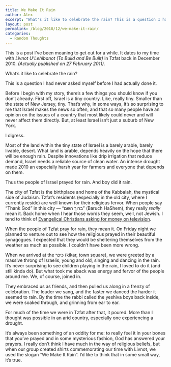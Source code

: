 ```yaml
---
title: We Make It Rain
author: Alex
excerpt: "What's it like to celebrate the rain? This is a question I had never asked myself before I had actually done it. "
layout: post
permalink: /blog/2010/12/we-make-it-rain/
categories:
  - Random Thoughts
---
```

This is a post I&#8217;ve been meaning to get out for a while. It dates to my time with *Livnot U&#8217;Lehibanot (To Build and Be Built)* in Tzfat back in December 2010. *(Actually published on 27 February 2011).* 

What&#8217;s it like to celebrate the rain?

This is a question I had never asked myself before I had actually done it. <!--more-->

Before I begin with my story, there&#8217;s a few things you should know if you don&#8217;t already. First off, Israel is a tiny country. Like, really tiny. Smaller than the state of New Jersey, tiny. That&#8217;s why, in some ways, it&#8217;s so surprising to me that Israel makes the news so often, and that so many people have an opinion on the issues of a country that most likely could never and will never affect them directly. But, at least Israel isn&#8217;t just a suburb of New York.

I digress. 

Most of the land within the tiny state of Israel is a barely arable, barely livable, desert. What land is arable, depends heavily on the hope that there will be enough rain. Despite innovations like drip irrigation that reduce demand, Israel needs a reliable source of clean water. An intense drought made 2010 an especially harsh year for farmers and everyone that depends on them.

Thus the people of Israel prayed for rain. And boy did it rain.

The city of Tzfat is the birthplace and home of the Kabbalah, the mystical side of Judaism. Tzfat&#8217;s residents (especially in the old city, where I currently reside) are well known for their religious fervor. When people say &#8220;Thank God&#8221; in this city &#8212; &#8220;ברוך השם&#8221; (Baruch HaShem), they really *really* mean it. Back home when I hear those words they seem, well, not Jewish. I tend to think of [Evangelical Christians asking for money on television][1]. 

When the people of Tzfat pray for rain, they mean it. On Friday night we planned to venture out to see how the religious prayed in their beautiful synagogues. I expected that they would be sheltering themselves from the weather as much as possible. I couldn&#8217;t have been more wrong. 

When we arrived at the כיכר (kikar, town square), we were greeted by a massive throng of Israelis, young and old, singing and dancing in the rain. It&#8217;s never surprising to see children playing in the rain, I loved to do it (and still kinda do). But what took me aback was energy and fervor of the people around me. We, of course, joined in. 

They embraced us as friends, and then pulled us along in a frenzy of celebration. The louder we sang, and the faster we danced the harder it seemed to rain. By the time the rabbi called the yeshiva boys back inside, we were soaked through, and grinning from ear to ear.

For much of the time we were in Tzfat after that, it poured. More than I thought was possible in an arid country, especially one experiencing a drought. 

It&#8217;s always been something of an oddity for me: to really feel it in your bones that you&#8217;ve prayed and in some mysterious fashion, God has answered your prayers. I really don&#8217;t think I have much in the way of religious beliefs, but when our group created shirts commemorating our time with Livnot, we used the slogan &#8220;We Make It Rain&#8221;. I&#8217;d like to think that in some small way, it&#8217;s true.

 [1]: http://en.wikipedia.org/wiki/The_700_Club